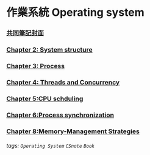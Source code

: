 作業系統 Operating system
===

### [共同筆記封面](/08H-krXITYesAeHxm5MbAw)


### [Chapter 2: System structure](/m52VQcIdSQagnVMhbf-Ivw)

### [Chapter 3: Process](/JHu2zALdQtCbOLXV6PsmZQ)
                        
### [Chapter 4: Threads and Concurrency](/0WU3-cvwS3yAev8oGjIjTQ)

### [Chapter 5:CPU schduling](/y1s44iIPT_uSU-MaExnTaA?edit)

### [Chapter 6:Process synchronization](/kwvhfBtNTn6wgm55DtvvAw?edit)

### [Chapter 8:Memory-Management Strategies](/9YE-0mYBTCe5MuE08LlrDQ?edit)
###### tags: `Operating System` `CSnote` `Book`